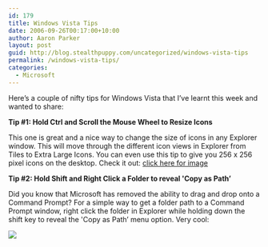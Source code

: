 ```yaml
---
id: 179
title: Windows Vista Tips
date: 2006-09-26T00:17:00+10:00
author: Aaron Parker
layout: post
guid: http://blog.stealthpuppy.com/uncategorized/windows-vista-tips
permalink: /windows-vista-tips/
categories:
  - Microsoft
---
```

Here&#8217;s a couple of nifty tips for Windows Vista that I&#8217;ve learnt this week and wanted to share:

**Tip #1: Hold Ctrl and Scroll the Mouse Wheel to Resize Icons**

This one is great and a nice way to change the size of icons in any Explorer window. This will move through the different icon views in Explorer from Tiles to Extra Large Icons. You can even use this tip to give you 256 x 256 pixel icons on the desktop. Check it out: [click here for image](http://stealthpuppy.com/wp-content/uploads/2006/09/1000.14.117.GinormousIcons.png)

<a target="_blank" href="http://www.trustedaccess.info/photos/images/images/117/original.aspx"></a>

**Tip #2: Hold Shift and Right Click a Folder to reveal 'Copy as Path&#8217;**

Did you know that Microsoft has removed the ability to drag and drop onto a Command Prompt? For a simple way to get a folder path to a Command Prompt window, right click the folder in Explorer while holding down the shift key to reveal the 'Copy as Path&#8217; menu option. Very cool:

![](http://stealthpuppy.com/wp-content/uploads/2006/09/1000.14.116.CopyAsPath.png)
